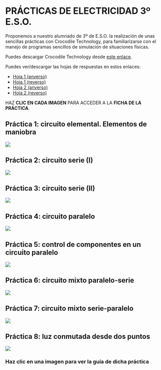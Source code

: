 # PRÁCTICAS DE ELECTRICIDAD 3º E.S.O.

Proponemos a nuestro alumnado de 3º de E.S.O. la realización de unas sencillas prácticas con Crocodile Technology, para familiarizarse con el manejo de programas sencillos de simulación de situaciones físicas.

Puedes descargar Crocodile Technology desde [este enlace](https://github.com/angelmicelti/TecnoVilladiego3/raw/master/4EstruMeca/Electricidad/Cocodrile%20Technology%206.07%5BPortable%5D.zip).

Puedes ver/descargar las hojas de respuestas en estos enlaces:

- [Hoja 1 (anverso)](h1a.pdf)
- [Hoja 1 (reverso)](h1r.pdf)
- [Hoja 2 (anverso)](h2a.pdf)
- [Hoja 2 (reverso)](h2r.pdf)

HAZ **CLIC EN CADA IMAGEN** PARA ACCEDER A LA **FICHA DE LA PRÁCTICA**.

## Práctica 1: circuito elemental. Elementos de maniobra

[![](imágenes/p1.png)](p1.pdf "Haz clic para ver la guía de la práctica")

## Práctica 2: circuito serie (I)
[![](imágenes/p2.png)](p2.pdf "Haz clic para ver la guía de la práctica")

## Práctica 3: circuito serie (II)
[![](imágenes/p3.png)](p3.pdf "Haz clic para ver la guía de la práctica")

## Práctica 4: circuito paralelo
[![](imágenes/p4.png)](p4.pdf "Haz clic para ver la guía de la práctica")

## Práctica 5: control de componentes en un circuito paralelo
[![](imágenes/p5.png)](p5.pdf "Haz clic para ver la guía de la práctica")

## Práctica 6: circuito mixto paralelo-serie
[![](imágenes/p6.png)](p6.pdf "Haz clic para ver la guía de la práctica")

## Práctica 7: circuito mixto serie-paralelo
[![](imágenes/p7.png)](p7.pdf "Haz clic para ver la guía de la práctica")

## Práctica 8: luz conmutada desde dos puntos
[![](imágenes/p8.png)](p8.pdf "Haz clic para ver la guía de la práctica")

### Haz clic en una imagen para ver la guía de dicha práctica
